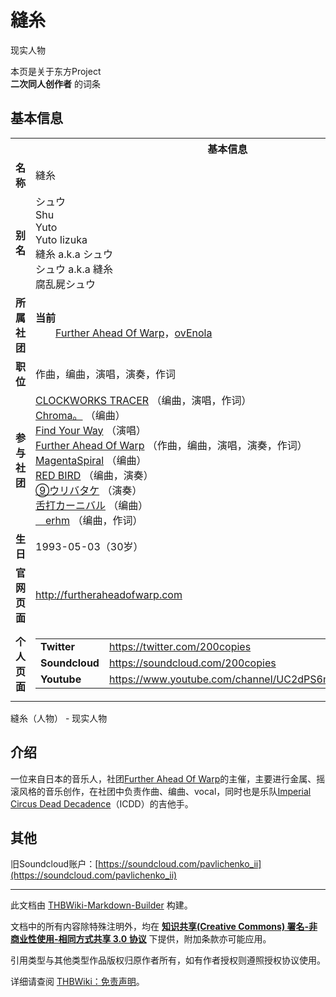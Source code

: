 # 縫糸

<!-- source html: G:\repos\THBWiki-Markdown-Builder\THBWikiMarkdown\Temp\main\b\bd\ns0%3A%E7%B8%AB%E7%B3%B8.html -->

现实人物

本页是关于东方Project  
 **二次同人创作者** 的词条
## 基本信息

<table><tbody><tr><th colspan="3">基本信息</th></tr><tr><td class="label"><b>名称</b></td><td> 縫糸 </td></tr><tr><td class="label"><b>别名</b></td><td>シュウ<br>Shu<br>Yuto<br>Yuto Iizuka<br>縫糸 a.k.a シュウ<br>シュウ a.k.a 縫糸<br>腐乱屍シュウ</td></tr><tr><td class="label"><b>所属社团</b></td><td><b>当前</b><div style="margin-left:2em;"><a href="./Further_Ahead_Of_Warp.md" title="Further Ahead Of Warp">Further Ahead Of Warp</a>，<a rel="nofollow" class="external text" href="https://twitter.com/otuyenola">ovEnola</a></div></td></tr><tr><td class="label"><b>职位</b></td><td>作曲，编曲，演唱，演奏，作词</td></tr><tr><td class="label"><b>参与社团</b></td><td><a href="./CLOCKWORKS_TRACER.md" title="CLOCKWORKS TRACER">CLOCKWORKS TRACER</a> （编曲，演唱，作词）<br><a href="./Chroma。.md" title="Chroma。">Chroma。</a> （编曲）<br><a href="./Find_Your_Way.md" title="Find Your Way">Find Your Way</a> （演唱）<br><a href="./Further_Ahead_Of_Warp.md" title="Further Ahead Of Warp">Further Ahead Of Warp</a> （作曲，编曲，演唱，演奏，作词）<br><a href="./MagentaSpiral.md" title="MagentaSpiral">MagentaSpiral</a> （编曲）<br><a href="./RED_BIRD.md" title="RED BIRD">RED BIRD</a> （编曲，演奏）<br><a href="./⑨ウリバタケ.md" title="⑨ウリバタケ">⑨ウリバタケ</a> （演奏）<br><a href="./舌打カーニバル.md" title="舌打カーニバル">舌打カーニバル</a> （编曲）<br><a href="./＿erhm.md" title="＿erhm">＿erhm</a> （编曲，作词）</td></tr><tr><td class="label"><b>生日</b></td><td>1993-05-03（30岁）</td></tr><tr><td class="label"><b>官网页面</b></td><td><a rel="nofollow" class="external free" href="http://furtheraheadofwarp.com">http://furtheraheadofwarp.com</a></td></tr><tr><td class="label"><b>个人页面</b></td><td><table border="0" cellspacing="0" cellpadding="0"><tbody><tr><td><b>Twitter</b></td><td><a rel="nofollow" class="external free" href="https://twitter.com/200copies">https://twitter.com/200copies</a></td></tr><tr><td><b>Soundcloud</b></td><td><a rel="nofollow" class="external free" href="https://soundcloud.com/200copies">https://soundcloud.com/200copies</a></td></tr><tr><td><b>Youtube</b></td><td><a rel="nofollow" class="external free" href="https://www.youtube.com/channel/UC2dPS6mRCstbNQJ8aZ0zQUw">https://www.youtube.com/channel/UC2dPS6mRCstbNQJ8aZ0zQUw</a></td></tr></tbody></table></td></tr></tbody></table>

縫糸（人物） - 现实人物
## 介绍
  
一位来自日本的音乐人，社团[Further Ahead Of Warp](./Further_Ahead_Of_Warp.md)的主催，主要进行金属、摇滚风格的音乐创作，在社团中负责作曲、编曲、vocal，同时也是乐队[Imperial Circus Dead Decadence](https://icddecadence.com)（ICDD）的吉他手。
  

## 其他
  
旧Soundcloud账户：[https://soundcloud.com/pavlichenko_ii](https://soundcloud.com/pavlichenko_ii)
  





---

此文档由 [THBWiki-Markdown-Builder](https://github.com/Delsin-Yu/THBWiki-Markdown-Builder) 构建。

文档中的所有内容除特殊注明外，均在 [**知识共享(Creative Commons) 署名-非商业性使用-相同方式共享 3.0 协议**](https://creativecommons.org/licenses/by-sa/3.0/deed.zh-hans) 下提供，附加条款亦可能应用。

引用类型与其他类型作品版权归原作者所有，如有作者授权则遵照授权协议使用。

详细请查阅 [THBWiki：免责声明](https://thbwiki.cc/THBWiki:%E5%85%8D%E8%B4%A3%E5%A3%B0%E6%98%8E)。

